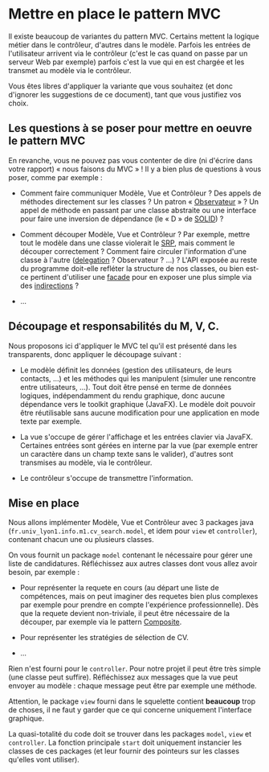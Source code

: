 # Mettre en place le pattern MVC

Il existe beaucoup de variantes du pattern MVC. 
Certains mettent la logique métier dans le contrôleur, d'autres dans le modèle. 
Parfois les entrées de l'utilisateur arrivent via le contrôleur (c'est
le cas quand on passe par un serveur Web par exemple) parfois c'est la
vue qui en est chargée et les transmet au modèle via le contrôleur.

Vous êtes libres d'appliquer la variante que vous souhaitez (et donc
d'ignorer les suggestions de ce document), tant que vous justifiez vos
choix.

## Les questions à se poser pour mettre en oeuvre le pattern MVC

En revanche, vous ne pouvez  pas vous contenter de dire (ni d'écrire dans votre rapport) « nous faisons du MVC » ! 
Il y a bien plus de questions à vous poser, comme par exemple :

* Comment faire communiquer Modèle, Vue et Contrôleur ? Des appels de
  méthodes directement sur les classes ? Un patron
  « [Observateur](https://en.wikipedia.org/wiki/Observer_pattern) » ?
  Un appel de méthode en passant par une classe abstraite ou une
  interface pour faire une inversion de dépendance (le « D » de
  [SOLID](https://en.wikipedia.org/wiki/SOLID)) ?
  
* Comment découper Modèle, Vue et Contrôleur ? Par exemple, mettre
  tout le modèle dans une classe violerait le
  [SRP](https://en.wikipedia.org/wiki/Single_responsibility_principle),
  mais comment le découper correctement ? Comment faire circuler
  l'information d'une classe à l'autre
  ([delegation](https://en.wikipedia.org/wiki/Delegation_pattern) ?
  Observateur ? ...) ? L'API exposée au reste du programme doit-elle
  refléter la structure de nos classes, ou bien est-ce pertinent
  d'utiliser une
  [facade](https://en.wikipedia.org/wiki/Facade_pattern) pour en
  exposer une plus simple via des
  [indirections](https://en.wikipedia.org/wiki/GRASP_(object-oriented_design)#Indirection) ?
  
* ...

## Découpage et responsabilités du M, V, C.

Nous proposons ici d'appliquer le MVC tel qu'il est présenté dans les
transparents, donc appliquer le découpage suivant :

* Le modèle définit les données (gestion des utilisateurs, de leurs contacts, ...) et les méthodes qui les
  manipulent (simuler une rencontre entre utilisateurs, ...). Tout doit être pensé en terme de données
  logiques, indépendamment du rendu graphique, donc aucune dépendance
  vers le toolkit graphique (JavaFX). Le modèle doit pouvoir être
  réutilisable sans aucune modification pour une application en mode
  texte par exemple.

  <!-- - Aucune référence à un nombre de pixels. Un poney peut par exemple -->
  <!--   être défini par sa rangée (`int`) et par sa progression dans un -->
  <!--   tour (`double` compris entre `0.0` et `1.0`). -->
  <!-- - Aucune référence à des noms de touches au clavier. Par exemple, le -->
  <!--   modèle doit recevoir l'information « l'utilisateur a demandé à -->
  <!--   passer le Poney numéro 2 en mode boost », mais pas « l'utilisateur -->
  <!--   a appuyé sur la touche ... » (qui est du domaine de la vue). -->

* La vue s'occupe de gérer l'affichage et les entrées clavier via
  JavaFX. Certaines entrées sont gérées en interne par la vue (par
  exemple entrer un caractère dans un champ texte sans le valider),
  d'autres sont transmises au modèle, via le contrôleur.

* Le contrôleur s'occupe de transmettre l'information.

## Mise en place

Nous allons implémenter Modèle, Vue et Contrôleur avec 3 packages
java (`fr.univ_lyon1.info.m1.cv_search.model`, et idem pour `view`
et `controller`), contenant chacun une ou plusieurs classes.

On vous fournit un package `model` contenant le nécessaire pour gérer
une liste de candidatures. Réfléchissez aux autres classes dont vous
allez avoir besoin, par exemple :

* Pour représenter la requete en cours (au départ une liste de
  compétences, mais on peut imaginer des requetes bien plus complexes
  par exemple pour prendre en compte l'expérience professionnelle).
  Dès que la requete devient non-triviale, il peut être nécessaire de
  la découper, par exemple via le pattern
  [Composite](https://en.wikipedia.org/wiki/Composite_pattern).

* Pour représenter les stratégies de sélection de CV.

* ...

Rien n'est fourni pour le `controller`. Pour notre projet il peut être
très simple (une classe peut suffire). Réfléchissez aux messages que
la vue peut envoyer au modèle : chaque message peut être par exemple
une méthode.

Attention, le package `view` fourni dans le squelette contient
**beaucoup** trop de choses, il ne faut y garder que ce qui concerne
uniquement l'interface graphique.

La quasi-totalité du code doit se trouver dans les packages `model`,
`view` et `controller`. La fonction principale `start` doit uniquement
instancier les classes de ces packages (et leur fournir des pointeurs
sur les classes qu'elles vont utiliser).
